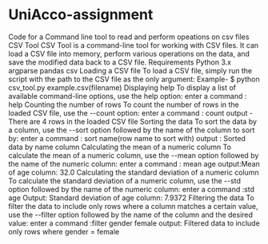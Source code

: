 # UniAcco-assignment
 Code for  a Command line tool to read and perform opeations on csv files 
 CSV Tool
CSV Tool is a command-line tool for working with CSV files. It can load a CSV file into memory, perform various operations on the data, and save the modified data back to a CSV file.
Requirements
Python 3.x
argparse
pandas
csv
Loading a CSV file
To load a CSV file, simply run the script with the path to the CSV file as the only argument:
Example-
$ python csv_tool.py example.csv(filename)
Displaying help
To display a list of available command-line options, use the help option:
enter a command : help
Counting the number of rows
To count the number of rows in the loaded CSV file, use the --count option:
enter a command : count
output -There are 4 rows in the loaded CSV file
Sorting the data
To sort the data by a column, use the --sort option followed by the name of the column to sort by:
enter a command : sort name(row name to sort with) 
output : Sorted data by name column
Calculating the mean of a numeric column
To calculate the mean of a numeric column, use the --mean option followed by the name of the numeric column:
enter a command : mean age
output:Mean of age column: 32.0
Calculating the standard deviation of a numeric column
To calculate the standard deviation of a numeric column, use the --std option followed by the name of the numeric column:
enter a command :std age
Output: Standard deviation of age column: 7.9372
Filtering the data
To filter the data to include only rows where a column matches a certain value, use the --filter option followed by the name of the column and the desired value:
enter a command :filter gender female 
output: Filtered data to include only rows where gender = female

